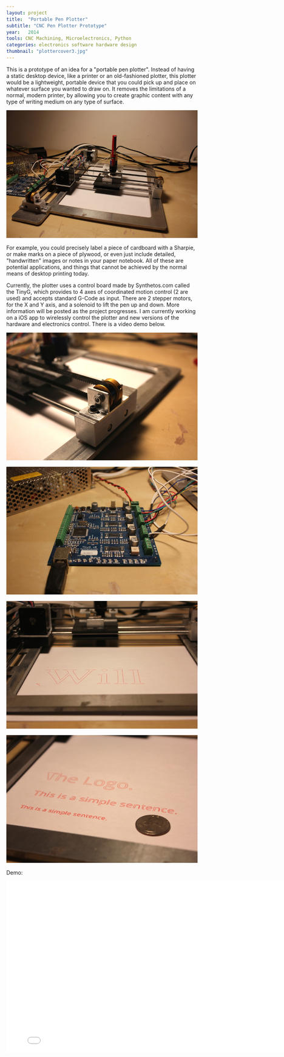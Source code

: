 ```yaml
---
layout: project
title:  "Portable Pen Plotter"
subtitle: "CNC Pen Plotter Prototype"
year:   2014
tools: CNC Machining, Microelectronics, Python 
categories: electronics software hardware design
thumbnail: "plottercover3.jpg"
---
```




This is a prototype of an idea for a "portable pen plotter". Instead of having a static desktop device, like a printer or an old-fashioned plotter, this plotter would be a lightweight, portable device that you could pick up and place on whatever surface you wanted to draw on. It removes the limitations of a normal, modern printer, by allowing you to create graphic content with any type of writing medium on any type of surface.

![alt text](/assets/plotterview2.jpg)

For example, you could precisely label a piece of cardboard with a Sharpie, or make marks on a piece of plywood, or even just include detailed, "handwritten" images or notes in your paper notebook. All of these are potential applications, and things that cannot be achieved by the normal means of desktop printing today. 

Currently, the plotter uses a control board made by Synthetos.com called the TinyG, which provides to 4 axes of coordinated motion control (2 are used) and accepts standard G-Code as input. There are 2 stepper motors, for the X and Y axis, and a solenoid to lift the pen up and down. More information will be posted as the project progresses. I am currently working on a iOS app to wirelessly control the plotter and new versions of the hardware and electronics control. There is a video demo below.




![alt text](/assets/yaxis1.jpg)

![alt text](/assets/controlboard2.jpg)

![alt text](/assets/textwill.jpg)

![alt text](/assets/smalltext1.jpg)

Demo:

<iframe src="//player.vimeo.com/video/95462498" width="800" height="450" frameborder="0" webkitallowfullscreen mozallowfullscreen allowfullscreen></iframe>





